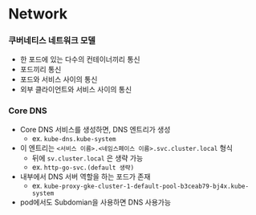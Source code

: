 # Network

### 쿠버네티스 네트워크 모델

- 한 포드에 있는 다수의 컨테이너끼리 통신
- 포드끼리 통신
- 포드와 서비스 사이의 통신
- 외부 클라이언트와 서비스 사이의 통신



### Core DNS

- Core DNS 서비스를 생성하면, DNS 엔트리가 생성
    - ex. `kube-dns.kube-system`
- 이 엔트리는 `<서비스 이름>.<네임스페이스 이름>.svc.cluster.local` 형식
    - 뒤에 `sv.cluster.local` 은 생략 가능
    - ex. `http-go-svc.(default 생략)`
- 내부에서 DNS 서버 역할을 하는 포드가 존재
    - ex. `kube-proxy-gke-cluster-1-default-pool-b3ceab79-bj4x.kube-system`
- pod에서도 Subdomian을 사용하면 DNS 사용가능

